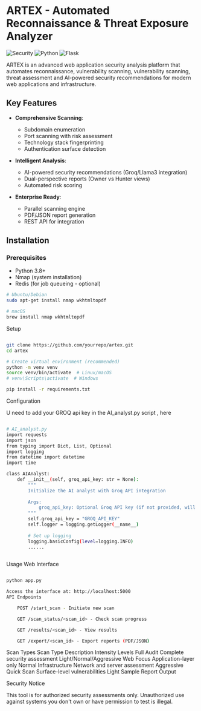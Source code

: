# ARTEX - Automated Reconnaissance & Threat Exposure Analyzer

![Security](https://img.shields.io/badge/Security-Pentesting-blue)
![Python](https://img.shields.io/badge/Python-3.8%2B-green)
![Flask](https://img.shields.io/badge/Flask-2.3.2-lightgrey)

ARTEX is an advanced web application security analysis platform that automates reconnaissance, vulnerability scanning, vulnerability scanning, threat assessment and AI-powered security recommendations  for modern web applications and infrastructure.

## Key Features

- **Comprehensive Scanning**:
  - Subdomain enumeration
  - Port scanning with risk assessment
  - Technology stack fingerprinting
  - Authentication surface detection

- **Intelligent Analysis**:
  - AI-powered security recommendations (Groq/Llama3 integration)
  - Dual-perspective reports (Owner vs Hunter views)
  - Automated risk scoring

- **Enterprise Ready**:
  - Parallel scanning engine
  - PDF/JSON report generation
  - REST API for integration

## Installation

### Prerequisites
- Python 3.8+
- Nmap (system installation)
- Redis (for job queueing - optional)

```bash
# Ubuntu/Debian
sudo apt-get install nmap wkhtmltopdf

# macOS
brew install nmap wkhtmltopdf
```

Setup
```bash

git clone https://github.com/yourrepo/artex.git
cd artex

# Create virtual environment (recommended)
python -m venv venv
source venv/bin/activate  # Linux/macOS
# venv\Scripts\activate  # Windows

pip install -r requirements.txt

```
Configuration

U need to add your GROQ api key in the AI_analyst.py script , here

```bash

# AI_analyst.py
import requests
import json
from typing import Dict, List, Optional
import logging
from datetime import datetime
import time

class AIAnalyst:
    def __init__(self, groq_api_key: str = None):
        """
        Initialize the AI analyst with Groq API integration
        
        Args:
            groq_api_key: Optional Groq API key (if not provided, will use rule-based analysis only)
        """
        self.groq_api_key = "GROQ_API_KEY"
        self.logger = logging.getLogger(__name__)
        
        # Set up logging
        logging.basicConfig(level=logging.INFO)
        ......
        
```

Usage
Web Interface
```bash

python app.py

Access the interface at: http://localhost:5000
API Endpoints

    POST /start_scan - Initiate new scan

    GET /scan_status/<scan_id> - Check scan progress

    GET /results/<scan_id> - View results

    GET /export/<scan_id> - Export reports (PDF/JSON)
```

Scan Types
  Scan Type	Description	Intensity Levels
  Full Audit	Complete security assessment	Light/Normal/Aggressive
  Web Focus	Application-layer only	Normal
  Infrastructure	Network and server assessment	Aggressive
  Quick Scan	Surface-level vulnerabilities	Light
  Sample Report Output

Security Notice

This tool is for authorized security assessments only. Unauthorized use against systems you don't own or have permission to test is illegal.
